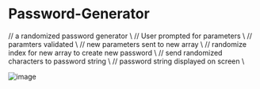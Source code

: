 # Password-Generator
// a randomized password generator \\
// User prompted for parameters \\
// paramters validated \\
// new parameters sent to new array \\
// randomize index for new array to create new password \\
// send randomized characters to password string \\
// password string displayed on screen \\

![image](https://user-images.githubusercontent.com/68614831/141450535-4f34730d-6dd5-41fb-9ba2-917440b71258.png)
